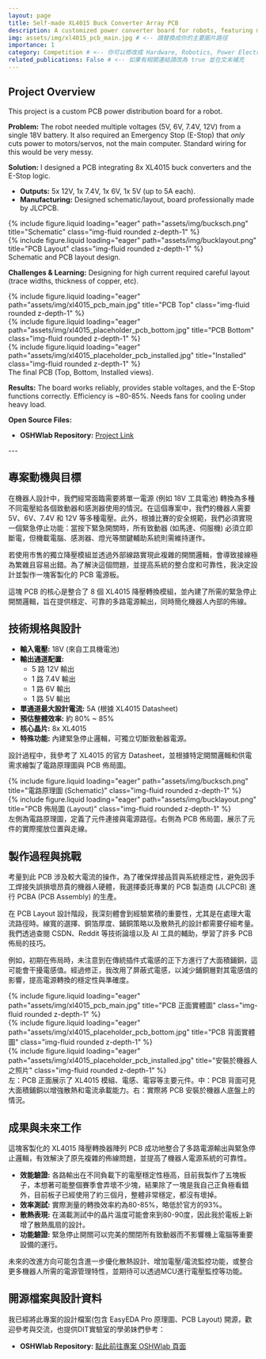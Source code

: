 ```yaml
---
layout: page
title: Self-made XL4015 Buck Converter Array PCB
description: A customized power converter board for robots, featuring multi-output capability and emergency stop logic.
img: assets/img/xl4015_pcb_main.jpg # <-- 請替換成你的主要圖片路徑
importance: 1
category: Competition # <-- 你可以修改成 Hardware, Robotics, Power Electronics 等
related_publications: False # <-- 如果有相關連結請改為 true 並在文末補充
---
```



<!-- English Version Starts (Short) -->

## Project Overview

This project is a custom PCB power distribution board for a robot.

**Problem:** The robot needed multiple voltages (5V, 6V, 7.4V, 12V) from a single 18V battery. It also required an Emergency Stop (E-Stop) that *only* cuts power to motors/servos, not the main computer. Standard wiring for this would be very messy.

**Solution:** I designed a PCB integrating 8x XL4015 buck converters and the E-Stop logic.
*   **Outputs:** 5x 12V, 1x 7.4V, 1x 6V, 1x 5V (up to 5A each).
*   **Manufacturing:** Designed schematic/layout, board professionally made by JLCPCB.

<div class="row justify-content-sm-center">
    <div class="col-sm mt-3 mt-md-0">
        {% include figure.liquid loading="eager" path="assets/img/bucksch.png" title="Schematic" class="img-fluid rounded z-depth-1" %}
    </div>
    <div class="col-sm mt-3 mt-md-0">
        {% include figure.liquid loading="eager" path="assets/img/bucklayout.png" title="PCB Layout" class="img-fluid rounded z-depth-1" %}
    </div>
</div>
<div class="caption">
    Schematic and PCB layout design.
</div>

**Challenges & Learning:** Designing for high current required careful layout (trace widths, thickness of copper, etc).

<div class="row">
    <div class="col-sm mt-3 mt-md-0">
        {% include figure.liquid loading="eager" path="assets/img/xl4015_pcb_main.jpg" title="PCB Top" class="img-fluid rounded z-depth-1" %}
    </div>
    <div class="col-sm mt-3 mt-md-0">
        {% include figure.liquid loading="eager" path="assets/img/xl4015_placeholder_pcb_bottom.jpg" title="PCB Bottom" class="img-fluid rounded z-depth-1" %}
    </div>
    <div class="col-sm mt-3 mt-md-0">
        {% include figure.liquid loading="eager" path="assets/img/xl4015_placeholder_pcb_installed.jpg" title="Installed" class="img-fluid rounded z-depth-1" %}
    </div>
</div>
<div class="caption">
    The final PCB (Top, Bottom, Installed views).
</div>

**Results:** The board works reliably, provides stable voltages, and the E-Stop functions correctly. Efficiency is ~80-85%. Needs fans for cooling under heavy load.

**Open Source Files:**
*   **OSHWlab Repository:** [Project Link](https://oshwlab.com/q124498935/18V-pcb)

<!-- English Version Ends (Short) -->

--- <!-- Optional: Separator -->

<!-- Chinese Version Starts -->

## 專案動機與目標

在機器人設計中，我們經常面臨需要將單一電源 (例如 18V 工具電池) 轉換為多種不同電壓給各個致動器和感測器使用的情況。在這個專案中，我們的機器人需要 5V、6V、7.4V 和 12V 等多種電壓。此外，根據比賽的安全規範，我們必須實現一個緊急停止功能：當按下緊急開關時，所有致動器 (如馬達、伺服機) 必須立即斷電，但機載電腦、感測器、燈光等關鍵輔助系統則需維持運作。

若使用市售的獨立降壓模組並透過外部線路實現此複雜的開關邏輯，會導致接線極為繁雜且容易出錯。為了解決這個問題，並提高系統的整合度和可靠性，我決定設計並製作一塊客製化的 PCB 電源板。

這塊 PCB 的核心是整合了 8 個 XL4015 降壓轉換模組，並內建了所需的緊急停止開關邏輯，旨在提供穩定、可靠的多路電源輸出，同時簡化機器人內部的佈線。

## 技術規格與設計

* **輸入電壓:** 18V (來自工具機電池)
* **輸出通道配置:**
  * 5 路 12V 輸出
  * 1 路 7.4V 輸出
  * 1 路 6V 輸出
  * 1 路 5V 輸出
* **單通道最大設計電流:** 5A (根據 XL4015 Datasheet)
* **預估整體效率:** 約 80% ~ 85%
* **核心晶片:** 8x XL4015
* **特殊功能:** 內建緊急停止邏輯，可獨立切斷致動器電源。

設計過程中，我參考了 XL4015 的官方 Datasheet，並根據特定開關邏輯和供電需求繪製了電路原理圖與 PCB 佈局圖。

<div class="row justify-content-sm-center">
    <div class="col-sm mt-3 mt-md-0">
        {% include figure.liquid loading="eager" path="assets/img/bucksch.png" title="電路原理圖 (Schematic)" class="img-fluid rounded z-depth-1" %}
    </div>
    <div class="col-sm mt-3 mt-md-0">
        {% include figure.liquid loading="eager" path="assets/img/bucklayout.png" title="PCB 佈局圖 (Layout)" class="img-fluid rounded z-depth-1" %}
    </div>
</div>
<div class="caption">
    左側為電路原理圖，定義了元件連接與電源路徑。右側為 PCB 佈局圖，展示了元件的實際擺放位置與走線。
</div>

## 製作過程與挑戰

考量到此 PCB 涉及較大電流的操作，為了確保焊接品質與系統穩定性，避免因手工焊接失誤損壞昂貴的機器人硬體，我選擇委託專業的 PCB 製造商 (JLCPCB) 進行 PCBA (PCB Assembly) 的生產。

在 PCB Layout 設計階段，我深刻體會到經驗累積的重要性，尤其是在處理大電流路徑時。線寬的選擇、銅箔厚度、鋪銅策略以及散熱孔的設計都需要仔細考量。我們透過查閱 CSDN、Reddit 等技術論壇以及 AI 工具的輔助，學習了許多 PCB 佈局的技巧。

例如，初期在佈局時，未注意到在傳統插件式電感的正下方進行了大面積鋪銅，這可能會干擾電感值。經過修正，我改用了屏蔽式電感，以減少鋪銅層對其電感值的影響，提高電源轉換的穩定性與準確度。

<div class="row">
    <div class="col-sm mt-3 mt-md-0">
        {% include figure.liquid loading="eager" path="assets/img/xl4015_pcb_main.jpg" title="PCB 正面實體圖" class="img-fluid rounded z-depth-1" %} 
    </div>
    <div class="col-sm mt-3 mt-md-0">
        {% include figure.liquid loading="eager" path="assets/img/xl4015_placeholder_pcb_bottom.jpg" title="PCB 背面實體圖" class="img-fluid rounded z-depth-1" %} 
    </div>
    <div class="col-sm mt-3 mt-md-0">
        {% include figure.liquid loading="eager" path="assets/img/xl4015_placeholder_pcb_installed.jpg" title="安裝於機器人之照片" class="img-fluid rounded z-depth-1" %} 
    </div>
</div>
<div class="caption">
    左：PCB 正面展示了 XL4015 模組、電感、電容等主要元件。中：PCB 背面可見大面積鋪銅以增強散熱和電流承載能力。右：實際將 PCB 安裝於機器人底盤上的情況。
</div>

## 成果與未來工作

這塊客製化的 XL4015 降壓轉換器陣列 PCB 成功地整合了多路電源輸出與緊急停止邏輯，有效解決了原先複雜的佈線問題，並提高了機器人電源系統的可靠性。

* **效能驗證:** 各路輸出在不同負載下的電壓穩定性極高，目前我製作了五塊板子，本想著可能整個賽季會弄壞不少塊，結果除了一塊是我自己正負極看錯外，目前板子已經使用了約三個月，整體非常穩定，都沒有壞掉。
* **效率測試:** 實際測量的轉換效率約為80-85%，略低於官方的93%。
* **散熱表現:** 在滿載測試中的晶片溫度可能會來到80-90度，因此我於電板上新增了散熱風扇的設計。
* **功能驗證:** 緊急停止開關可以完美的關閉所有致動器而不影響機上電腦等重要設備的運行。

未來的改進方向可能包含進一步優化散熱設計、增加電壓/電流監控功能，或整合更多機器人所需的電源管理特性，並期待可以透過MCU進行電壓監控等功能。

## 開源檔案與設計資料

我已經將此專案的設計檔案(包含 EasyEDA Pro 原理圖、PCB Layout) 開源，歡迎參考與交流，也提供DIT實驗室的學弟妹們參考：

*   **OSHWlab Repository:** [點此前往專案 OSHWlab 頁面](https://oshwlab.com/q124498935/18V-pcb)

<!-- Chinese Version Ends -->



